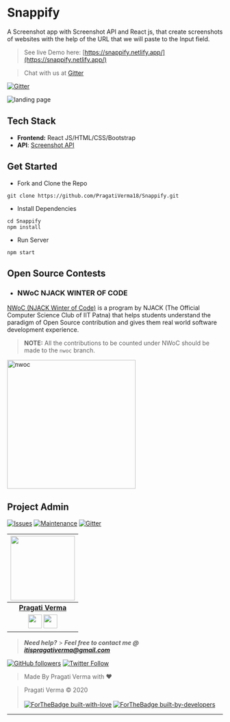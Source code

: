 # Snappify

A Screenshot app with Screenshot API and React js, that create screenshots of websites with the help of the URL that we will paste to the Input field.

> See live Demo here: [https://snappify.netlify.app/](https://snappify.netlify.app/)


> Chat with us at [Gitter](https://gitter.im/Snappify-React/community?utm_source=badge&utm_medium=badge&utm_campaign=pr-badge)


[![Gitter](https://badges.gitter.im/Snappify-React/community.svg)](https://gitter.im/Snappify-React/community?utm_source=badge&utm_medium=badge&utm_campaign=pr-badge)

![landing page](https://user-images.githubusercontent.com/42115530/100419728-1b454f00-30ab-11eb-885f-cd285905bafa.png)

## Tech Stack

- **Frontend:** React JS/HTML/CSS/Bootstrap
- **API**: [Screenshot API](https://screenshotapi.net/)

## Get Started

- Fork and Clone the Repo

```
git clone https://github.com/PragatiVerma18/Snappify.git
```

- Install Dependencies

```
cd Snappify
npm install
```

- Run Server

```
npm start
```

## Open Source Contests

- ### NWoC NJACK WINTER OF CODE

[NWoC (NJACK Winter of Code)](https://njackwinterofcode.github.io/) is a program by NJACK (The Official Computer Science Club of IIT Patna) that helps students understand the paradigm of Open Source contribution and gives them real world software development experience.

> **NOTE:** All the contributions to be counted under NWoC should be made to the `nwoc` branch.

<a href="https://njackwinterofcode.github.io/" >
<img src="https://njackwinterofcode.github.io/images/nwoc-logo.png" alt="nwoc" height="300" />
  </a>

## Project Admin

[![Issues](https://img.shields.io/github/issues/PragatiVerma18/Snappify)](https://github.com/PragatiVerma18) [![Maintenance](https://img.shields.io/maintenance/yes/2020?color=green&logo=github)](https://github.com/PragatiVerma18) [![Gitter](https://badges.gitter.im/Snappify-React/community.svg)](https://gitter.im/Snappify-React/community?utm_source=badge&utm_medium=badge&utm_campaign=pr-badge)

|                                                                                                                        <a href="https://github.com/PragatiVerma18"><img src="https://avatars2.githubusercontent.com/u/42115530?s=460&u=a6f9c19a67bcc69645824c5dabf75b80f22a2dc0&v=4" width=150px height=150px /></a>                                                                                                                         |
| :------------------------------------------------------------------------------------------------------------------------------------------------------------------------------------------------------------------------------------------------------------------------------------------------------------------------------------------------------------------------------------------------------------------------------------------: |
|                                                                                                                                                                                       **[Pragati Verma](https://www.linkedin.com/in/PragatiVerma18/)**                                                                                                                                                                                       |
| <a href="https://twitter.com/pragati_verma18"><img src="https://openvisualfx.com/wp-content/uploads/2019/10/pnglot.com-twitter-bird-logo-png-139932.png" width="32px" height="32px"></a> <a href="https://www.linkedin.com/in/PragatiVerma18/"><img src="https://mpng.subpng.com/20180324/vhe/kisspng-linkedin-computer-icons-logo-social-networking-ser-facebook-5ab6ebfe5f5397.2333748215219374063905.jpg" width="32px" height="32px"></a> |

> **_Need help?_** > **_Feel free to contact me @ [itispragativerma@gmail.com](mailto:itispragativerma@gmail.com?Subject=SnippetShareProject)_**

[![GitHub followers](https://img.shields.io/github/followers/pragativerma18.svg?label=Follow%20@pragativerma18&style=social)](https://github.com/PragatiVerma18/) [![Twitter Follow](https://img.shields.io/twitter/follow/pragati_verma18?style=social)](https://twitter.com/pragati_verma18)

> Made By Pragati Verma with ❤️

> Pragati Verma &copy; 2020
> <br><br>
> [![ForTheBadge built-with-love](http://ForTheBadge.com/images/badges/built-with-love.svg)](https://github.com/PragatiVerma18/)
> [![ForTheBadge built-by-developers](http://ForTheBadge.com/images/badges/built-by-developers.svg)](https://github.com/PragatiVerma18/)

---
